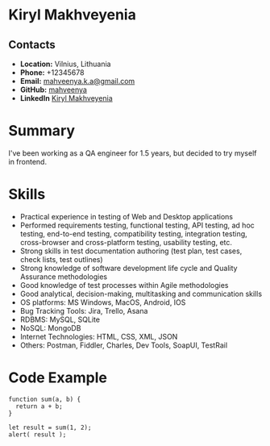 # Kiryl Makhveyenia

## Contacts

* **Location:** Vilnius, Lithuania
* **Phone:** +12345678
* **Email:** mahveenya.k.a@gmail.com
* **GitHub:** [mahveenya](https://github.com/mahveenya)
* **LinkedIn** [Kiryl Makhveyenia](https://www.linkedin.com/in/kiryl-makhveyenia-b765b3214/)

# Summary

I've been working as a QA engineer for 1.5 years, but decided to try myself in frontend.

# Skills

* Practical experience in testing of Web and Desktop applications
* Performed requirements testing, functional testing, API testing, ad hoc testing, end-to-end testing,
compatibility testing, integration testing, cross-browser and cross-platform testing, usability testing, etc.
* Strong skills in test documentation authoring (test plan, test cases, check lists, test outlines)
* Strong knowledge of software development life cycle and Quality Assurance methodologies
* Good knowledge of test processes within Agile methodologies
* Good analytical, decision-making, multitasking and communication skills
* OS platforms: MS Windows, MacOS, Android, IOS
* Bug Tracking Tools: Jira, Trello, Asana
* RDBMS: MySQL, SQLite
* NoSQL: MongoDB
* Internet Technologies: HTML, CSS, XML, JSON
* Others: Postman, Fiddler, Charles, Dev Tools, SoapUI, TestRail

# Code Example

```
function sum(a, b) {
  return a + b;
}

let result = sum(1, 2);
alert( result );
```
